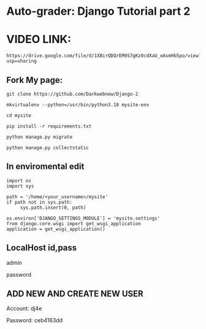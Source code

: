 # Auto-grader: Django Tutorial part 2

# VIDEO LINK:
```
https://drive.google.com/file/d/1XBirQDQrEM9S7gKz0cdXaU_oAsmHb5po/view?usp=sharing
```
## Fork My page:
```
git clone https://github.com/Darkwebnew/Django-2
```

```
mkvirtualenv --python=/usr/bin/python3.10 mysite-env
```

```
cd mysite
```

```
pip install -r requirements.txt
```

```
python manage.py migrate
```

```
python manage.py collectstatic
```
## In enviromental edit
```
import os
import sys

path = '/home/<your_username>/mysite'
if path not in sys.path:
     sys.path.insert(0, path)

os.environ['DJANGO_SETTINGS_MODULE'] = 'mysite.settings'
from django.core.wsgi import get_wsgi_application
application = get_wsgi_application()
```

## LocalHost id,pass

admin

password

## ADD NEW AND CREATE NEW USER

Account: dj4e

Password: ceb4163dd
